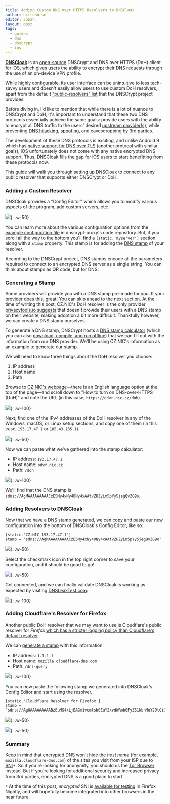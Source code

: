 ```yaml
---
title: Adding Custom DNS over HTTPS Resolvers to DNSCloak
author: nitrohorse
editor: Jonah
layout: post
tags:
  - guides
  - dns
  - dnscrypt
  - ios
---
```


**[DNSCloak](https://apps.apple.com/us/app/dnscloak-secure-dns-client/id1452162351)** is an [open-source](https://github.com/s-s/dnscloak) DNSCrypt and DNS over HTTPS (DoH) client for iOS, which gives users the ability to encrypt their DNS requests through the use of an on-device VPN profile.

While highly configurable, its user interface can be unintuitive to less tech-savvy users and doesn't easily allow users to use custom DoH resolvers, apart from the default ["public-resolvers" list](https://github.com/DNSCrypt/dnscrypt-resolvers/blob/master/v2/public-resolvers.md) that the DNSCrypt project provides.

Before diving in, I'd like to mention that while there is a lot of nuance to DNSCrypt and DoH, it's important to understand that these two DNS protocols essentially achieve the same goals: provide users with the ability to encrypt all DNS traffic to the users' desired [upstream provider(s)](https://www.privacytools.io/providers/dns/#icanndns), while preventing [DNS hijacking](https://en.wikipedia.org/wiki/DNS_hijacking), [spoofing](https://en.wikipedia.org/wiki/DNS_spoofing), and eavesdropping by 3rd parties.

The development of these DNS protocols is exciting, and unlike Android 9 which has [native support for DNS over TLS](https://support.google.com/android/answer/9089903) (another protocol with similar goals), iOS unfortunately does not come with any native encrypted DNS support. Thus, DNSCloak fills the gap for iOS users to start benefitting from these protocols now.

This guide will walk you through setting up DNSCloak to connect to any public resolver that supports either DNSCrypt or DoH.

### Adding a Custom Resolver

DNSCloak provides a "Config Editor" which allows you to modify various aspects of the program, add custom servers, etc:

![](/assets/img/2019-08-24-dnscloak/config-editor.jpeg){: .w-50}

You can learn more about the various configuration options from the [example configuration file](https://github.com/jedisct1/dnscrypt-proxy/blob/master/dnscrypt-proxy/example-dnscrypt-proxy.toml) in dnscrypt-proxy's code repository. But, if you scroll all the way to the bottom you'll find a `[static.'myserver']` section along with a `stamp` property. This stamp is for adding the [DNS stamp](https://dnscrypt.info/stamps-specifications) of your resolver.

According to the DNSCrypt project, DNS stamps encode all the parameters required to connect to an encrypted DNS server as a single string. You can think about stamps as QR code, but for DNS.

### Generating a Stamp

Some providers will provide you with a DNS stamp pre-made for you. If your provider does this, great! You can skip ahead to the next section. At the time of writing this post, CZ.NIC's DoH resolver is the only provider [privacytools.io suggests](https://www.privacytools.io/providers/dns/#icanndns) that doesn't provide their users with a DNS stamp on their website, making adoption a bit more difficult. Thankfully however, we can create a DNS stamp ourselves.

To generate a DNS stamp, DNSCrypt hosts a [DNS stamp calculator](https://dnscrypt.info/stamps/) (which you can also [download, compile, and run offline](https://github.com/jedisct1/vue-dnsstamp)) that we can fill out with the information from our DNS provider. We'll be using CZ.NIC's information as an example to generate our stamp.

We will need to know three things about the DoH resolver you choose:
1. IP address
2. Host name
3. Path

Browse to [CZ.NIC's webpage](https://www.nic.cz/odvr/)—there is an English language option at the top of the page—and scroll down to "How to turn on DNS-over-HTTPS (DoH)" and note the URL (in this case, `https://odvr.nic.cz/doh`).

![](/assets/img/2019-08-24-dnscloak/cz-nic-doh.png){: .w-100}

Next, find one of the IPv4 addresses of the DoH resolver in any of the Windows, macOS, or Linux setup sections, and copy one of them (in this case, `193.17.47.1` or `185.43.135.1`).

![](/assets/img/2019-08-24-dnscloak/cz-nic-ips.png){: .w-50}

Now we can paste what we've gathered into the stamp calculator:
- IP address: `193.17.47.1`
- Host name: `odvr.nic.cz`
- Path: `/doh`

![](/assets/img/2019-08-24-dnscloak/cz-nic-stamp.png){: .w-100}

We'll find that the DNS stamp is `sdns://AgMAAAAAAAAACzE5My4xNy40Ny4xAAtvZHZyLm5pYy5jegQvZG9o`.

### Adding Resolvers to DNSCloak

Now that we have a DNS stamp generated, we can copy and paste our new configuration into the bottom of DNSCloak's Config Editor, like so:

```
[static.'CZ.NIC-193.17.47.1']
stamp = 'sdns://AgMAAAAAAAAACzE5My4xNy40Ny4xAAtvZHZyLm5pYy5jegQvZG9o'
```

![](/assets/img/2019-08-24-dnscloak/config-editor-cz-nic.jpeg){: .w-50}

Select the checkmark icon in the top right corner to save your configuration, and it should be good to go!

![](/assets/img/2019-08-24-dnscloak/dnscloak-cz-nic.jpeg){: .w-50}

Get connected, and we can finally validate DNSCloak is working as expected by visiting [DNSLeakTest.com](https://dnsleaktest.com/):

![](/assets/img/2019-08-24-dnscloak/dnsleaktest-cz-nic.jpeg){: .w-100}

### Adding Cloudflare's Resolver for Firefox

Another public DoH resolver that we may want to use is Cloudflare's public resolver for _Firefox_ [which has a stricter logging policy than Cloudflare's default resolver](https://forum.privacytools.io/t/logging-differences-between-cloudflares-default-dns-over-https-resolver-and-their-resolver-for-firefox/1451).

We can [generate a stamp](https://dnscrypt.info/stamps/) with this information:
- IP address: `1.1.1.1`
- Host name: `mozilla.cloudflare-dns.com`
- Path: `/dns-query`

![](/assets/img/2019-08-24-dnscloak/cloudflare-mozilla-stamp.png){: .w-100}

You can now paste the following stamp we generated into DNSCloak's Config Editor and start using the resolver.

```
[static.'Cloudflare Resolver for Firefox']
stamp = 'sdns://AgUAAAAAAAAABzEuMS4xLjEAGm1vemlsbGEuY2xvdWRmbGFyZS1kbnMuY29tCi9kbnMtcXVlcnk'
```

![](/assets/img/2019-08-24-dnscloak/config-editor-cf-moz.jpeg){: .w-50}

![](/assets/img/2019-08-24-dnscloak/dnscloak-cf-moz.jpeg){: .w-50}

### Summary

Keep in mind that encrypted DNS won't hide the _host name_ (for example, `mozilla.cloudflare-dns.com`) of the sites you visit from your ISP due to [SNI](https://en.wikipedia.org/wiki/Server_Name_Indication#Security_implications)*. So if you're looking for anonymity, you should us the [Tor Browser](https://www.torproject.org/) instead. But if you're looking for additional security and increased privacy from 3rd parties, encrypted DNS is a good place to start.

`*` At the time of this post, _encrypted_ SNI is [available for testing](https://blog.mozilla.org/security/2018/10/18/encrypted-sni-comes-to-firefox-nightly/) in Firefox Nightly, and will hopefully become integrated into other browsers in the near future.
